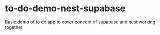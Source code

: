 # to-do-demo-nest-supabase
Basic demo of to do app to cover concept of supabase and nest working together
